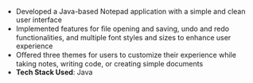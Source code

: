 - Developed a Java-based Notepad application with a simple and clean user interface 
- Implemented features for ﬁle opening and saving, undo and redo functionalities, and multiple font styles and sizes to enhance user experience 
- Oﬀered three themes for users to customize their experience while taking notes, writing code, or creating simple documents 
- **Tech Stack Used**: Java